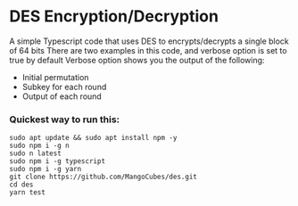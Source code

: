 # DES Encryption/Decryption
A simple Typescript code that uses DES to encrypts/decrypts a single block of 64 bits
There are two examples in this code, and verbose option is set to true by default
Verbose option shows you the output of the following:
 - Initial permutation
 - Subkey for each round
 - Output of each round

### Quickest way to run this:
```
sudo apt update && sudo apt install npm -y
sudo npm i -g n
sudo n latest
sudo npm i -g typescript
sudo npm i -g yarn
git clone https://github.com/MangoCubes/des.git
cd des
yarn test
```
